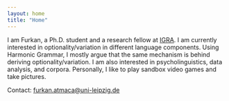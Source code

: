 ```yaml
---
layout: home
title: "Home"
---
```


I am Furkan, a Ph.D. student and a research fellow at [IGRA](https://www.philol.uni-leipzig.de/en/research-training-group-interaction-of-grammatical-building-blocks).
I am currently interested in optionality/variation in different language components. Using Harmonic Grammar, I mostly argue that the same mechanism is behind deriving optionality/variation.
I am also interested in psycholinguistics, data analysis, and corpora. Personally, I like to play sandbox video games and take pictures.

Contact: [furkan.atmaca@uni-leipzig.de](mailto:furkan.atmaca@uni-leipzig.de)